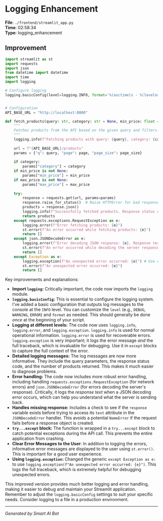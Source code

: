 # Logging Enhancement

**File**: `./frontend/streamlit_app.py`  
**Time**: 02:58:34  
**Type**: logging_enhancement

## Improvement

```python
import streamlit as st
import requests
import json
from datetime import datetime
import time
import logging

# Configure logging
logging.basicConfig(level=logging.INFO, format='%(asctime)s - %(levelname)s - %(message)s')


# Configuration
API_BASE_URL = "http://localhost:8000"

def fetch_products(query: str, category: str = None, min_price: float = None, max_price: float = None, page: int = 1, page_size: int = 10):
    """
    Fetches products from the API based on the given query and filters.
    """
    logging.info(f"Fetching products with query: {query}, category: {category}, min_price: {min_price}, max_price: {max_price}, page: {page}, page_size: {page_size}")
    
    url = f"{API_BASE_URL}/products"
    params = {"q": query, "page": page, "page_size": page_size}
    
    if category:
        params["category"] = category
    if min_price is not None:
        params["min_price"] = min_price
    if max_price is not None:
        params["max_price"] = max_price
    
    try:
        response = requests.get(url, params=params)
        response.raise_for_status()  # Raise HTTPError for bad responses (4xx or 5xx)
        products = response.json()
        logging.info(f"Successfully fetched products. Response status code: {response.status_code}, Number of products: {len(products)}")
        return products
    except requests.exceptions.RequestException as e:
        logging.error(f"Error fetching products: {e}")
        st.error(f"An error occurred while fetching products: {e}")
        return []
    except json.JSONDecodeError as e:
        logging.error(f"Error decoding JSON response: {e}, Response text: {response.text if 'response' in locals() else 'No response'}") # Log response text if available
        st.error(f"An error occurred while decoding the server response. Please check the server logs.")
        return []
    except Exception as e:
        logging.exception(f"An unexpected error occurred: {e}") # Use exception for full traceback
        st.error(f"An unexpected error occurred: {e}")
        return []
```

Key improvements and explanations:

* **Import `logging`:**  Critically important, the code now imports the `logging` module.
* **`logging.basicConfig`:**  This is essential to configure the logging system.  I've added a basic configuration that outputs log messages to the console at the `INFO` level.  You can customize the `level` (e.g., `DEBUG`, `WARNING`, `ERROR`) and `format` as needed.  This should generally be done *once* at the beginning of your script.
* **Logging at different levels:** The code now uses `logging.info`, `logging.error`, and `logging.exception`.  `logging.info` is used for normal operational information.  `logging.error` is used for recoverable errors.  `logging.exception` is very important; it logs the error message *and* the full traceback, which is invaluable for debugging.  Use it in `except` blocks to capture the full context of the error.
* **Detailed logging messages:** The log messages are now more informative.  They include the query parameters, the response status code, and the number of products returned.  This makes it much easier to diagnose problems.
* **Error handling:** The code now includes more robust error handling, including handling `requests.exceptions.RequestException` (for network errors) and `json.JSONDecodeError` (for errors decoding the server's response).  Critically, it logs the *response text* when a JSON decoding error occurs, which can help you understand what the server is sending back.
* **Handles missing response:** Includes a check to see if the `response` variable exists before trying to access its `text` attribute in the `JSONDecodeError` handler.  This avoids a potential `NameError` if the request fails before a response object is created.
* **`try...except` block:**  The function is wrapped in a `try...except` block to catch potential exceptions during the API call. This prevents the entire application from crashing.
* **Clear Error Messages to the User**: In addition to logging the errors, informative error messages are displayed to the user using `st.error()`.  This is important for a good user experience.
* **Using `logging.exception`:** Changed the generic `except Exception as e:` to use `logging.exception(f"An unexpected error occurred: {e}")`.  This logs the full traceback, which is extremely helpful for debugging unexpected errors.

This improved version provides much better logging and error handling, making it easier to debug and maintain your Streamlit application. Remember to adjust the `logging.basicConfig` settings to suit your specific needs.  Consider logging to a file in a production environment.

---
*Generated by Smart AI Bot*
